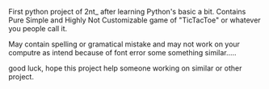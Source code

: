 
First python project of  2nt_ after learning Python's basic a bit.
Contains Pure Simple and Highly Not Customizable game of "TicTacToe" or whatever you people call it.

May contain spelling or gramatical mistake and may not work on your computre as intend because of font error some something similar.....

good luck, hope this project help someone working on similar or other project.